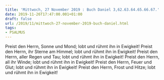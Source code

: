 ```yaml
---
title: 'Mittwoch, 27 November 2019 : Buch Daniel 3,62.63.64.65.66.67.'
date: 2019-11-26T17:47:00.001+01:00
draft: false
url: /2019/11/mittwoch-27-november-2019-buch-daniel.html
tags: 
- PSALMUS
---
```


Preist den Herrn, Sonne und Mond; lobt und rühmt ihn in Ewigkeit! Preist den Herrn, ihr Sterne am Himmel; lobt und rühmt ihn in Ewigkeit! Preist den Herrn, aller Regen und Tau; lobt und rühmt ihn in Ewigkeit! Preist den Herrn, all ihr Winde; lobt und rühmt ihn in Ewigkeit! Preist den Herrn, Feuer und Glut; lobt und rühmt ihn in Ewigkeit! Preist den Herrn, Frost und Hitze; lobt und rühmt ihn in Ewigkeit!